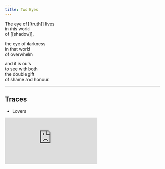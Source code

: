 ```yaml
---
title: Two Eyes
---
```


The eye of [[truth]] lives  
in this world  
of [[shadow]],   
  
the eye of darkness  
in that world  
of overwhelm   
  
and it is ours  
to see with both  
the double gift  
of shame and honour. 

---

## Traces

* Lovers

<iframe class="video" src="https://www.youtube-nocookie.com/embed/KqfScrUXYIc?start=18" frameborder="0" allow="accelerometer; autoplay; encrypted-media; gyroscope; picture-in-picture" allowfullscreen></iframe>